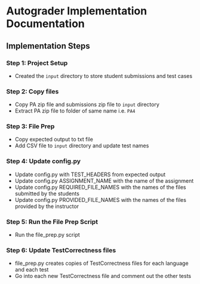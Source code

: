 # Autograder Implementation Documentation

## Implementation Steps

### Step 1: Project Setup
- Created the `input` directory to store student submissions and test cases

### Step 2: Copy files
 - Copy PA zip file and submissions zip file to `input` directory
 - Extract PA zip file to folder of same name i.e. `PA4`

### Step 3: File Prep
 - Copy expected output to txt file
 - Add CSV file to `input` directory and update test names

### Step 4: Update config.py
 - Update config.py with TEST_HEADERS from expected output
 - Update config.py ASSIGNMENT_NAME with the name of the assignment
 - Update config.py REQUIRED_FILE_NAMES with the names of the files submitted by the students
 - Update config.py PROVIDED_FILE_NAMES with the names of the files provided by the instructor
 
### Step 5: Run the File Prep Script
 - Run the file_prep.py script
 
### Step 6: Update TestCorrectness files
 - file_prep.py creates copies of TestCorrectness files for each language and each test
 - Go into each new TestCorrectness file and comment out the other tests